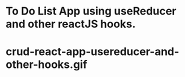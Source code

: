 # To Do List App using useReducer and other reactJS hooks.

# crud-react-app-usereducer-and-other-hooks.gif
